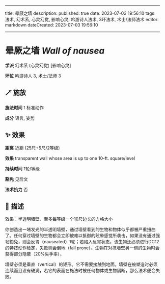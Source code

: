 
---
title: 晕厥之墙
description: 
published: true
date: 2023-07-03 19:56:10
tags: 法术, 幻术系, 心灵幻觉, 影响心灵, 吟游诗人法术, 3环法术, 术士/法师法术
editor: markdown
dateCreated: 2023-07-03 19:56:10

---

# **晕厥之墙** *Wall of nausea*

**学派** 幻术系 (心灵幻觉) \[影响心灵\] 

**环位** 吟游诗人 3, 术士/法师 3

## 🪄 施放

**施法时间** 1 标准动作

**成分** 语言, 姿势

## ✨ 效果  

**距离** 近距 (25尺+5尺/2等级) 

**效果** transparent wall whose area is up to one 10-ft. square/level 

**持续时间** 1轮/等级 

**豁免** 见后文

**法术抗力** 否

## 📖 描述

效果：半透明墙壁，至多每等级一个10尺边长的方格大小

你创造出一堵发光的半透明墙壁，通过墙壁看到的生物和物体似乎都被严重扭曲了。任何穿过墙壁的生物都会立即被难以抵御的眩晕感觉所袭击，如果没有通过强韧豁免，则会反胃（nauseated）1轮；若陷入反胃状态，该生物还必须进行DC12的特技动作检定，失败则会倒地（fall prone）。生物在对抗墙壁另一侧的生物时会获得部分隐蔽（20%失手率）。

墙壁必须是垂直（vertical）的矩形。它不需要接触到地面。墙壁在被塑造时必须连续而且没有破洞，若它的表面在施法时被任何物体或生物隔断，那么法术便会失败。
    